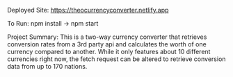 Deployed Site: https://theocurrencyconverter.netlify.app

To Run: npm install -> npm start

Project Summary: This is a two-way currency converter that retrieves conversion rates from a 3rd party api and calculates the worth of one currency compared to another.
While it only features about 10 different currencies right now, the fetch request can be altered to retrieve conversion data from up to 170 nations.

